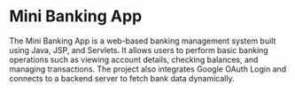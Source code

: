 # Mini Banking App

The Mini Banking App is a web-based banking management system built using Java, JSP, and Servlets. It allows users to perform basic banking operations such as viewing account details, checking balances, and managing transactions.
The project also integrates Google OAuth Login and connects to a backend server to fetch bank data dynamically.

